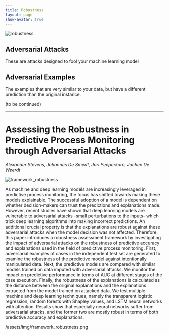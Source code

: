 ```yaml
---
title: Robustness
layout: page
show-avatar: True
---
```


![robustness](https://user-images.githubusercontent.com/75080516/207947027-cd6d329e-04cf-4721-ba49-060b17372979.png)

## Adversarial Attacks

These are attacks designed to fool your machine learning model

## Adversarial Examples

The examples that are very similar to your data, but have a different prediction than the original instance.

(to be continued)

---
# Assessing the Robustness in Predictive Process Monitoring through Adversarial Attacks
*Alexander Stevens, Johannes De Smedt, Jari Peeperkorn, Jochen De Weerdt*

![framework_robustness](https://user-images.githubusercontent.com/75080516/207946995-349594d1-858c-420e-89a5-f43735492ec7.png)

As machine and deep learning models are increasingly leveraged in predictive process monitoring, the focus has shifted towards making these models explainable. 
The successful adoption of a model is dependent on whether decision-makers can trust the predictions and explanations made. 
However, recent studies have shown that deep learning models are vulnerable to adversarial attacks -small perturbations to the inputs- which trick deep learning algorithms into making incorrect predictions. 
An additional crucial property is that the explanations are robust against these adversarial attacks when the model decision was not affected. 
Therefore, this paper introduces a robustness assessment framework by investigating the impact of adversarial attacks on the robustness of predictive accuracy and explanations used in the field of predictive process monitoring. 
First, adversarial examples of cases in the independent test set are generated to examine the robustness of the predictive model against intentionally manipulated data. 
Next, the predictive models are compared with similar models trained on data imputed with adversarial attacks. We monitor the impact on predictive performance in terms of AUC at different stages of the case execution. 
Finally, the robustness of the explanations is calculated as the distance between the original explanations and the explanations extracted from the model trained on attacked data. We test multiple machine and deep learning techniques, namely the transparent logistic regression, random forests with Shapley values, and LSTM neural networks with attention. 
Results show that especially neural networks suffer from adversarial attacks, and the former two are mostly robust in terms of both predictive accuracy and explanations.

/assets/img/framework_robustness.png

